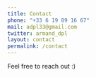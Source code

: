 ```yaml
---
title: Contact
phone: "+33 6 19 09 16 67"
mail: adpl33@gmail.com
twitter: armand_dpl
layout: contact
permalink: /contact
---
```

Feel free to reach out :)